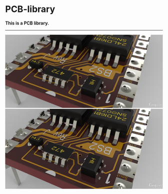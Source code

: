 # PCB-library
**This is a PCB library.**
***
![PCB](img/PCB.jpg "PCB")
<img src="img/PCB.jpg" width="550" height="256">
      
